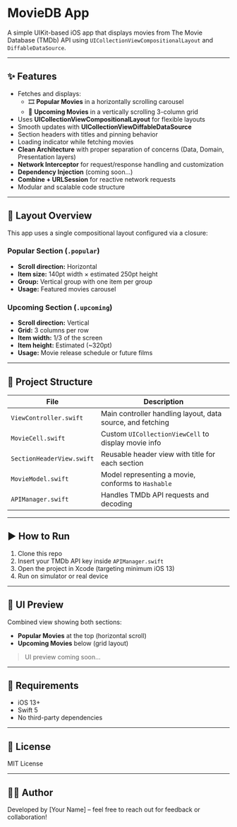 # MovieDB App

A simple UIKit-based iOS app that displays movies from The Movie Database (TMDb) API using `UICollectionViewCompositionalLayout` and `DiffableDataSource`.

---

## ✨ Features

- Fetches and displays:
  - 🎞️ **Popular Movies** in a horizontally scrolling carousel
  - 📅 **Upcoming Movies** in a vertically scrolling 3-column grid
- Uses **UICollectionViewCompositionalLayout** for flexible layouts
- Smooth updates with **UICollectionViewDiffableDataSource**
- Section headers with titles and pinning behavior
- Loading indicator while fetching movies
- **Clean Architecture** with proper separation of concerns (Data, Domain, Presentation layers)
- **Network Interceptor** for request/response handling and customization
- **Dependency Injection** (coming soon...)
- **Combine + URLSession** for reactive network requests
- Modular and scalable code structure

---

## 🧱 Layout Overview

This app uses a single compositional layout configured via a closure:

### Popular Section (`.popular`)
- **Scroll direction:** Horizontal
- **Item size:** 140pt width × estimated 250pt height
- **Group:** Vertical group with one item per group
- **Usage:** Featured movies carousel

### Upcoming Section (`.upcoming`)
- **Scroll direction:** Vertical
- **Grid:** 3 columns per row
- **Item width:** 1/3 of the screen
- **Item height:** Estimated (~320pt)
- **Usage:** Movie release schedule or future films

---

## 📂 Project Structure

| File                    | Description                                        |
|-------------------------|----------------------------------------------------|
| `ViewController.swift`  | Main controller handling layout, data source, and fetching |
| `MovieCell.swift`       | Custom `UICollectionViewCell` to display movie info |
| `SectionHeaderView.swift` | Reusable header view with title for each section |
| `MovieModel.swift`      | Model representing a movie, conforms to `Hashable` |
| `APIManager.swift`      | Handles TMDb API requests and decoding |

---

## ▶️ How to Run

1. Clone this repo
2. Insert your TMDb API key inside `APIManager.swift`
3. Open the project in Xcode (targeting minimum iOS 13)
4. Run on simulator or real device

---

## 📸 UI Preview

Combined view showing both sections:

- **Popular Movies** at the top (horizontal scroll)
- **Upcoming Movies** below (grid layout)

> UI preview coming soon...

---

## 🔧 Requirements

- iOS 13+
- Swift 5
- No third-party dependencies

---

## 📝 License

MIT License

---

## 🙋‍♂️ Author

Developed by [Your Name] – feel free to reach out for feedback or collaboration!

